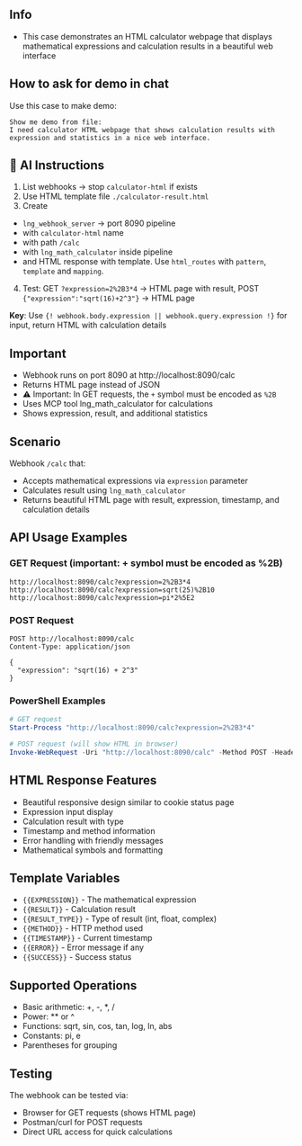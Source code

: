 ## Info
- This case demonstrates an HTML calculator webpage that displays mathematical expressions and calculation results in a beautiful web interface

## How to ask for demo in chat  
Use this case to make demo:
```
Show me demo from file:
I need calculator HTML webpage that shows calculation results with expression and statistics in a nice web interface.
```

## 🤖 AI Instructions
1. List webhooks → stop `calculator-html` if exists
2. Use HTML template file `./calculator-result.html`
3. Create 
  + `lng_webhook_server` → port 8090 pipeline 
  + with `calculator-html` name
  + with path `/calc` 
  + with `lng_math_calculator` inside pipeline 
  + and HTML response with template. Use `html_routes` with `pattern`, `template` and `mapping`.
4. Test: GET `?expression=2%2B3*4` → HTML page with result, POST `{"expression":"sqrt(16)+2^3"}` → HTML page

**Key**: Use `{! webhook.body.expression || webhook.query.expression !}` for input, return HTML with calculation details

## Important
- Webhook runs on port 8090 at http://localhost:8090/calc
- Returns HTML page instead of JSON
- ⚠️ Important: In GET requests, the `+` symbol must be encoded as `%2B`
- Uses MCP tool lng_math_calculator for calculations
- Shows expression, result, and additional statistics

## Scenario
Webhook `/calc` that:
- Accepts mathematical expressions via `expression` parameter
- Calculates result using `lng_math_calculator`
- Returns beautiful HTML page with result, expression, timestamp, and calculation details

## API Usage Examples

### GET Request (important: + symbol must be encoded as %2B)
```
http://localhost:8090/calc?expression=2%2B3*4
http://localhost:8090/calc?expression=sqrt(25)%2B10
http://localhost:8090/calc?expression=pi*2%5E2
```

### POST Request
```
POST http://localhost:8090/calc
Content-Type: application/json

{
  "expression": "sqrt(16) + 2^3"
}
```

### PowerShell Examples
```powershell
# GET request
Start-Process "http://localhost:8090/calc?expression=2%2B3*4"

# POST request (will show HTML in browser)
Invoke-WebRequest -Uri "http://localhost:8090/calc" -Method POST -Headers @{"Content-Type"="application/json"} -Body '{"expression": "pi * 2^2"}'
```

## HTML Response Features
- Beautiful responsive design similar to cookie status page
- Expression input display
- Calculation result with type
- Timestamp and method information
- Error handling with friendly messages
- Mathematical symbols and formatting

## Template Variables
- `{{EXPRESSION}}` - The mathematical expression
- `{{RESULT}}` - Calculation result
- `{{RESULT_TYPE}}` - Type of result (int, float, complex)
- `{{METHOD}}` - HTTP method used
- `{{TIMESTAMP}}` - Current timestamp
- `{{ERROR}}` - Error message if any
- `{{SUCCESS}}` - Success status

## Supported Operations
- Basic arithmetic: +, -, *, /
- Power: ** or ^
- Functions: sqrt, sin, cos, tan, log, ln, abs
- Constants: pi, e
- Parentheses for grouping

## Testing
The webhook can be tested via:
- Browser for GET requests (shows HTML page)
- Postman/curl for POST requests
- Direct URL access for quick calculations